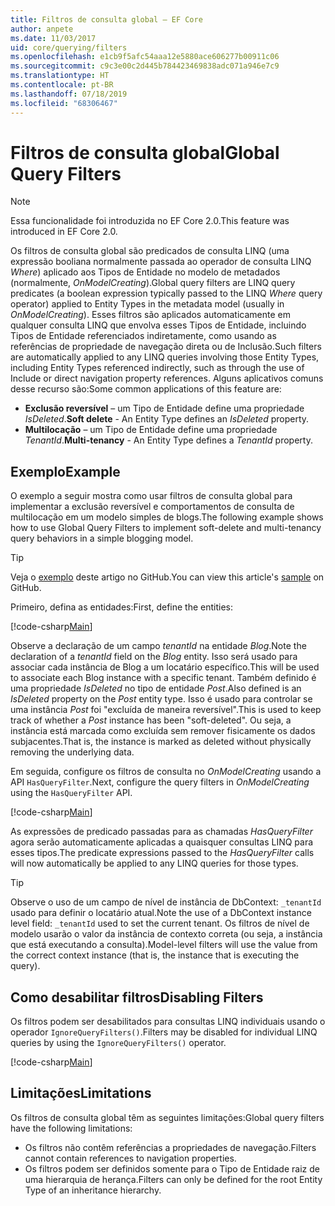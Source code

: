 ```yaml
---
title: Filtros de consulta global – EF Core
author: anpete
ms.date: 11/03/2017
uid: core/querying/filters
ms.openlocfilehash: e1cb9f5afc54aaa12e5880ace606277b00911c06
ms.sourcegitcommit: c9c3e00c2d445b784423469838adc071a946e7c9
ms.translationtype: HT
ms.contentlocale: pt-BR
ms.lasthandoff: 07/18/2019
ms.locfileid: "68306467"
---
```

# <a name="global-query-filters"></a><span data-ttu-id="0a330-102">Filtros de consulta global</span><span class="sxs-lookup"><span data-stu-id="0a330-102">Global Query Filters</span></span>

> [!NOTE]
> <span data-ttu-id="0a330-103">Essa funcionalidade foi introduzida no EF Core 2.0.</span><span class="sxs-lookup"><span data-stu-id="0a330-103">This feature was introduced in EF Core 2.0.</span></span>

<span data-ttu-id="0a330-104">Os filtros de consulta global são predicados de consulta LINQ (uma expressão booliana normalmente passada ao operador de consulta LINQ *Where*) aplicado aos Tipos de Entidade no modelo de metadados (normalmente, *OnModelCreating*).</span><span class="sxs-lookup"><span data-stu-id="0a330-104">Global query filters are LINQ query predicates (a boolean expression typically passed to the LINQ *Where* query operator) applied to Entity Types in the metadata model (usually in *OnModelCreating*).</span></span> <span data-ttu-id="0a330-105">Esses filtros são aplicados automaticamente em qualquer consulta LINQ que envolva esses Tipos de Entidade, incluindo Tipos de Entidade referenciados indiretamente, como usando as referências de propriedade de navegação direta ou de Inclusão.</span><span class="sxs-lookup"><span data-stu-id="0a330-105">Such filters are automatically applied to any LINQ queries involving those Entity Types, including Entity Types referenced indirectly, such as through the use of Include or direct navigation property references.</span></span> <span data-ttu-id="0a330-106">Alguns aplicativos comuns desse recurso são:</span><span class="sxs-lookup"><span data-stu-id="0a330-106">Some common applications of this feature are:</span></span>

* <span data-ttu-id="0a330-107">**Exclusão reversível** – um Tipo de Entidade define uma propriedade *IsDeleted*.</span><span class="sxs-lookup"><span data-stu-id="0a330-107">**Soft delete** - An Entity Type defines an *IsDeleted* property.</span></span>
* <span data-ttu-id="0a330-108">**Multilocação** – um Tipo de Entidade define uma propriedade *TenantId*.</span><span class="sxs-lookup"><span data-stu-id="0a330-108">**Multi-tenancy** - An Entity Type defines a *TenantId* property.</span></span>

## <a name="example"></a><span data-ttu-id="0a330-109">Exemplo</span><span class="sxs-lookup"><span data-stu-id="0a330-109">Example</span></span>

<span data-ttu-id="0a330-110">O exemplo a seguir mostra como usar filtros de consulta global para implementar a exclusão reversível e comportamentos de consulta de multilocação em um modelo simples de blogs.</span><span class="sxs-lookup"><span data-stu-id="0a330-110">The following example shows how to use Global Query Filters to implement soft-delete and multi-tenancy query behaviors in a simple blogging model.</span></span>

> [!TIP]
> <span data-ttu-id="0a330-111">Veja o [exemplo](https://github.com/aspnet/EntityFramework.Docs/tree/master/samples/core/QueryFilters) deste artigo no GitHub.</span><span class="sxs-lookup"><span data-stu-id="0a330-111">You can view this article's [sample](https://github.com/aspnet/EntityFramework.Docs/tree/master/samples/core/QueryFilters) on GitHub.</span></span>

<span data-ttu-id="0a330-112">Primeiro, defina as entidades:</span><span class="sxs-lookup"><span data-stu-id="0a330-112">First, define the entities:</span></span>

[!code-csharp[Main](../../../samples/core/QueryFilters/Program.cs#Entities)]

<span data-ttu-id="0a330-113">Observe a declaração de um campo _tenantId_ na entidade _Blog_.</span><span class="sxs-lookup"><span data-stu-id="0a330-113">Note the declaration of a _tenantId_ field on the _Blog_ entity.</span></span> <span data-ttu-id="0a330-114">Isso será usado para associar cada instância de Blog a um locatário específico.</span><span class="sxs-lookup"><span data-stu-id="0a330-114">This will be used to associate each Blog instance with a specific tenant.</span></span> <span data-ttu-id="0a330-115">Também definido é uma propriedade _IsDeleted_ no tipo de entidade _Post_.</span><span class="sxs-lookup"><span data-stu-id="0a330-115">Also defined is an _IsDeleted_ property on the _Post_ entity type.</span></span> <span data-ttu-id="0a330-116">Isso é usado para controlar se uma instância _Post_ foi "excluída de maneira reversível".</span><span class="sxs-lookup"><span data-stu-id="0a330-116">This is used to keep track of whether a _Post_ instance has been "soft-deleted".</span></span> <span data-ttu-id="0a330-117">Ou seja, a instância está marcada como excluída sem remover fisicamente os dados subjacentes.</span><span class="sxs-lookup"><span data-stu-id="0a330-117">That is, the instance is marked as deleted without physically removing the underlying data.</span></span>

<span data-ttu-id="0a330-118">Em seguida, configure os filtros de consulta no _OnModelCreating_ usando a API `HasQueryFilter`.</span><span class="sxs-lookup"><span data-stu-id="0a330-118">Next, configure the query filters in _OnModelCreating_ using the `HasQueryFilter` API.</span></span>

[!code-csharp[Main](../../../samples/core/QueryFilters/Program.cs#Configuration)]

<span data-ttu-id="0a330-119">As expressões de predicado passadas para as chamadas _HasQueryFilter_ agora serão automaticamente aplicadas a quaisquer consultas LINQ para esses tipos.</span><span class="sxs-lookup"><span data-stu-id="0a330-119">The predicate expressions passed to the _HasQueryFilter_ calls will now automatically be applied to any LINQ queries for those types.</span></span>

> [!TIP]
> <span data-ttu-id="0a330-120">Observe o uso de um campo de nível de instância de DbContext: `_tenantId` usado para definir o locatário atual.</span><span class="sxs-lookup"><span data-stu-id="0a330-120">Note the use of a DbContext instance level field: `_tenantId` used to set the current tenant.</span></span> <span data-ttu-id="0a330-121">Os filtros de nível de modelo usarão o valor da instância de contexto correta (ou seja, a instância que está executando a consulta).</span><span class="sxs-lookup"><span data-stu-id="0a330-121">Model-level filters will use the value from the correct context instance (that is, the instance that is executing the query).</span></span>

## <a name="disabling-filters"></a><span data-ttu-id="0a330-122">Como desabilitar filtros</span><span class="sxs-lookup"><span data-stu-id="0a330-122">Disabling Filters</span></span>

<span data-ttu-id="0a330-123">Os filtros podem ser desabilitados para consultas LINQ individuais usando o operador `IgnoreQueryFilters()`.</span><span class="sxs-lookup"><span data-stu-id="0a330-123">Filters may be disabled for individual LINQ queries by using the `IgnoreQueryFilters()` operator.</span></span>

[!code-csharp[Main](../../../samples/core/QueryFilters/Program.cs#IgnoreFilters)]

## <a name="limitations"></a><span data-ttu-id="0a330-124">Limitações</span><span class="sxs-lookup"><span data-stu-id="0a330-124">Limitations</span></span>

<span data-ttu-id="0a330-125">Os filtros de consulta global têm as seguintes limitações:</span><span class="sxs-lookup"><span data-stu-id="0a330-125">Global query filters have the following limitations:</span></span>

* <span data-ttu-id="0a330-126">Os filtros não contêm referências a propriedades de navegação.</span><span class="sxs-lookup"><span data-stu-id="0a330-126">Filters cannot contain references to navigation properties.</span></span>
* <span data-ttu-id="0a330-127">Os filtros podem ser definidos somente para o Tipo de Entidade raiz de uma hierarquia de herança.</span><span class="sxs-lookup"><span data-stu-id="0a330-127">Filters can only be defined for the root Entity Type of an inheritance hierarchy.</span></span>
